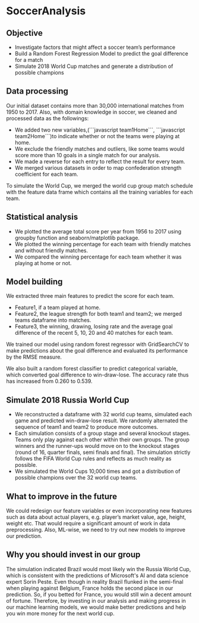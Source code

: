 # SoccerAnalysis

## Objective
<ul>
<li>Investigate factors that might affect a soccer team’s performance</li>
<li>Build a Random Forest Regression Model to predict the goal difference for a match</li>
<li>Simulate 2018 World Cup matches and generate a distribution of possible champions</li>
</ul>

## Data processing
Our initial dataset contains more than 30,000 international matches from 1950 to 2017. Also, with domain knowledge in soccer, we cleaned and processed data as the followings:
<ul>
<li>We added two new variables,(```javascript team1Home```, ```javascript team2Home```)to indicate whether or not the teams were playing at home.</li>
<li>We exclude the friendly matches and outliers, like some teams would score more than 10 goals in a single match for our analysis.</li>
<li>We made a reverse for each entry to reflect the result for every team.</li>
<li>We merged various datasets in order to map confederation strength coefficient for each team.</li></ul>

To simulate the World Cup, we merged the world cup group match schedule with the feature data frame which contains all the training variables for each team. 

## Statistical analysis
<ul>
<li>We plotted the average total score per year from 1956 to 2017 using groupby function and seaborn/matplotlib package.</li>
<li>We plotted the winning percentage for each team with friendly matches and without friendly matches.</li>
<li>We compared the winning percentage for each team whether it was playing at home or not.</li>
</ul>

## Model building
We extracted three main features to predict the score for each team.
<ul>
<li>Feature1, if a team played at home.</li>
<li>Feature2, the league strength for both team1 and team2; we merged teams dataframe into matches.</li>
<li>Feature3, the winning, drawing, losing rate and the average goal difference of the recent 5, 10, 20 and 40 matches for each team.</li>
</ul>
We trained our model using random forest regressor with GridSearchCV to make predictions about the goal difference and evaluated its performance by the RMSE measure.

We also built a random forest classifier to predict categorical variable, which converted goal difference to win-draw-lose. The accuracy rate thus has increased from 0.260 to 0.539.

## Simulate 2018 Russia World Cup
<ul>
<li>We reconstructed a dataframe with 32 world cup teams, simulated each game and predicted win-draw-lose result. We randomly alternated the sequence of team1 and team2 to produce more outcomes. </li>
<li>Each simulation consists of a group stage and several knockout stages. Teams only play against each other within their own groups. The group winners and the runner-ups would move on to the knockout stages (round of 16, quarter finals, semi finals and final). The simulation strictly follows the FIFA World Cup rules and reflects as much reality as possible. </li>
<li>We simulated the World Cups 10,000 times and got a distribution of possible champions over the 32 world cup teams.</li>
</ul>

## What to improve in the future 
We could redesign our feature variables or even incorporating new features such as data about actual players, e.g. player’s market value, age, height, weight etc. That would require a significant amount of work in data preprocessing. Also, ML-wise, we need to try out new models to improve our prediction. 

## Why you should invest in our group
The simulation indicated Brazil would most likely win the Russia World Cup, which is consistent with the predictions of Microsoft's AI and data science expert Sorin Peste. Even though in reality Brazil flunked in the semi-final when playing against Belgium, France holds the second place in our prediction. So, if you betted for France, you would still win a decent amount of fortune. Therefore, by investing in our analysis and making progress in our machine learning models, we would make better predictions and help you win more money for the next world cup. 

